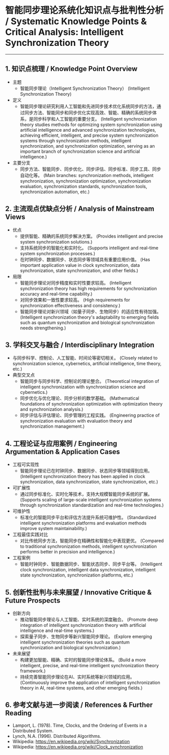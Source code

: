 # 智能同步理论系统化知识点与批判性分析 / Systematic Knowledge Points & Critical Analysis: Intelligent Synchronization Theory

---

## 1. 知识点梳理 / Knowledge Point Overview

- 主题
  - 智能同步理论（Intelligent Synchronization Theory）
      (Intelligent Synchronization Theory)
- 定义
  - 智能同步理论研究利用人工智能和先进同步技术优化系统同步的方法，通过同步方法、智能同步和同步优化实现高效、智能、精确的系统同步体系，是同步科学和人工智能的重要分支。
      (Intelligent synchronization theory studies methods for optimizing system synchronization using artificial intelligence and advanced synchronization technologies, achieving efficient, intelligent, and precise system synchronization systems through synchronization methods, intelligent synchronization, and synchronization optimization, serving as an important branch of synchronization science and artificial intelligence.)
- 主要分支
  - 同步方法、智能同步、同步优化、同步评估、同步标准、同步工具、同步自动化等。
      (Main branches: synchronization methods, intelligent synchronization, synchronization optimization, synchronization evaluation, synchronization standards, synchronization tools, synchronization automation, etc.)

## 2. 主流观点优缺点分析 / Analysis of Mainstream Views

- 优点
  - 提供智能、精确的系统同步解决方案。
      (Provides intelligent and precise system synchronization solutions.)
  - 支持系统同步的智能化和实时化。
      (Supports intelligent and real-time system synchronization processes.)
  - 在时钟同步、数据同步、状态同步等领域具有重要应用价值。
      (Has important application value in clock synchronization, data synchronization, state synchronization, and other fields.)
- 局限
  - 智能同步理论对同步精度和实时性要求较高。
      (Intelligent synchronization theory has high requirements for synchronization accuracy and real-time capability.)
  - 对同步效果和一致性要求较高。
      (High requirements for synchronization effectiveness and consistency.)
  - 智能同步理论对新兴领域（如量子同步、生物同步）的适应性有待加强。
      (Intelligent synchronization theory's adaptability to emerging fields such as quantum synchronization and biological synchronization needs strengthening.)

## 3. 学科交叉与融合 / Interdisciplinary Integration

- 与同步科学、控制论、人工智能、时间论等密切相关。
  (Closely related to synchronization science, cybernetics, artificial intelligence, time theory, etc.)
- 典型交叉点
  - 智能同步与同步科学、控制论的理论整合。
      (Theoretical integration of intelligent synchronization with synchronization science and cybernetics.)
  - 同步优化与优化理论、同步分析的数学基础。
      (Mathematical foundations of synchronization optimization with optimization theory and synchronization analysis.)
  - 同步评估与评估理论、同步管理的工程实践。
      (Engineering practice of synchronization evaluation with evaluation theory and synchronization management.)

## 4. 工程论证与应用案例 / Engineering Argumentation & Application Cases

- 工程可实现性
  - 智能同步理论已在时钟同步、数据同步、状态同步等领域得到应用。
      (Intelligent synchronization theory has been applied in clock synchronization, data synchronization, state synchronization, etc.)
- 可扩展性
  - 通过同步标准化、实时化等技术，支持大规模智能同步系统的扩展。
      (Supports scaling of large-scale intelligent synchronization systems through synchronization standardization and real-time technologies.)
- 可维护性
  - 标准化的智能同步平台和评估方法提升系统可维护性。
      (Standardized intelligent synchronization platforms and evaluation methods improve system maintainability.)
- 工程最佳实践对比
  - 对比传统同步方法，智能同步在精确性和智能化中表现更优。
      (Compared to traditional synchronization methods, intelligent synchronization performs better in precision and intelligence.)
- 工程案例
  - 智能时钟同步、智能数据同步、智能状态同步、同步平台等。
      (Intelligent clock synchronization, intelligent data synchronization, intelligent state synchronization, synchronization platforms, etc.)

## 5. 创新性批判与未来展望 / Innovative Critique & Future Prospects

- 创新方向
  - 推动智能同步理论与人工智能、实时系统的深度融合。
      (Promote deep integration of intelligent synchronization theory with artificial intelligence and real-time systems.)
  - 探索量子同步、生物同步等新兴智能同步理论。
      (Explore emerging intelligent synchronization theories such as quantum synchronization and biological synchronization.)
- 未来展望
  - 构建更加智能、精确、实时的智能同步理论体系。
      (Build a more intelligent, precise, and real-time intelligent synchronization theory framework.)
  - 持续完善智能同步理论在AI、实时系统等新兴领域的应用。
      (Continuously improve the application of intelligent synchronization theory in AI, real-time systems, and other emerging fields.)

## 6. 参考文献与进一步阅读 / References & Further Reading

- Lamport, L. (1978). Time, Clocks, and the Ordering of Events in a Distributed System.
- Lynch, N.A. (1996). Distributed Algorithms.
- Wikipedia: <https://en.wikipedia.org/wiki/Synchronization>
- Wikipedia: <https://en.wikipedia.org/wiki/Clock_synchronization>
